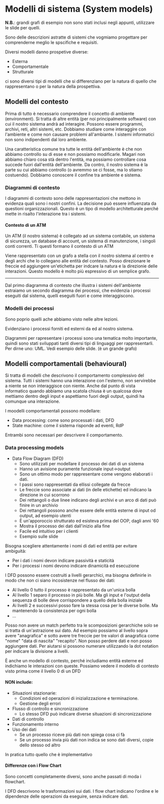 # Modelli di sistema (System models)

**N.B.**: grandi grafi di esempio non sono stati inclusi negli appunti, utilizzare le slide per quelli.

Sono delle descrizioni astratte di sistemi che vogmiamo progettare per comprenderne meglio le spscifiche e requisiti.

Diversi modelli danno prospetive diverse:
* Esterna
* Comportamentale
* Strutturale

ci sono diversi tipi di modelli che si differenziano per la natura di quello che rappresentano o per la natura della prospettiva.

## Modelli del contesto

Prima di tutto è necessario comprendere il concetto di ambiente (environment). Si tratta di altre entità (per noi principalmente software) con cui il nostro sistema andrà ad interagire. Possono essere programmi, archivi, reti, altri sistemi, etc.
Dobbiamo studiare come interaggire con l'ambiente e come non causare problemi all'ambiante.
I sistemi informatici non sono indipendenti dal loro ambiente.

Una caratteristica comune tra tutte le entità dell'ambiente è che non abbiamo controllo su di esse e non possiamo modificarle. Magari non abbiamo chiaro cosa stà dentro l'entità, ma possiamo controllare cosa succede fuori dall'entità dell'ambiente.
Da contro, il nostro sistema è la parte su cui abbiamo controllo (o avremmo se ci fosse, ma lo stiamo costuendo).
Dobbiamo conoscere il confine tra ambiente e sistema.

### Diagrammi di contesto

I diagrammi di contesto sono delle rappresentazioni che mettono in evidenza quali sono i nostri confini.
La decisione può essere influenzata da questioni organizzazionali.
Questo è un tipo di modello architetturale perché mette in risalto l'interazione tra i sistemi.

#### Contesto di un ATM

Un ATM (il nostro sistema) è collegato ad un sistema contabile, un sistema di sicurezza, un database di account, un sistema di manutenzione, i singoli conti correnti. Ti questi formano il contesto di un ATM

Viene rappresentato con un grafo a stella con il nostro sistema al centro e degli archi che lo collegano alle entità del contesto.
Posso direzionare le freccie ed aggiungere un'etichetta per indcare la natura e la direzionie delle interazioni. Questo modello è molto più espressivo di un semplice grafo.

---

Dal primo diagramma di contesto che illustra i sistemi dell'ambiente estraiamo un secondo diagramma dei processi, che evidenzia i processi eseguiti dal sistema, quelli eseguiti fuori e come interaggiscono.

### Modelli dei processi

Sono poprio quelli ache abbiamo visto nelle altre lezioni.

Evidenziano i processi forniti ed esterni da ed al nostro sistema.

Diagrammi per rapresentare i processi sono una tematica molto importante, quindi sono stati sviluppati tanti diversi tipi di linguaggi per rappresentarli. Per dirne uno: UML.
Vedi esempio delle slide. (è un grande grafo)

## Modelli comportamentali (behavioural)

Si tratta di modelli che descrivono il comportamento complessivo del sistema.
Tutti i sistemi hanno una interazione con l'esterno, non servirebbe a niente se non interaggisce con niente.
Anche dal punto di vista informatico quando abbiamo una scatola chiusa è un qualcosa dove mettiamo dentro degli input e aspettiamo fuori degli output, quindi ha comunque una interazione.

I moodelli comportamentali possono modellare:
* Data processing: come sono processati i dati, DFD
* State machine: come il sistema risponde ad eventi, RdP

Entrambi sono necessari per descrivere il comportamento.

### Data processing models

* Data Flow Diagram (DFD)
  * Sono utilizzati per modellare il processo dei dati di un sistema
  * Hanno un avisione puramente funzionale input->output
  * Sono un ottimo modo per rappresentare come vengono elaborati i dati.
  * I passi sono rappresentati da ellissi collegate da frecce
  * Le freccie sono associate ai dati (in delle etichette) ed indicano la direzione in cui scorrono
  * Dei rettangoli o due linee indicano degli archivi e un arco di dati può finire in un archivio
  * Dei rettangoli possono anche essere delle entità esterne di input od output, ad esempio utenti
  * È un'apporoccio strutturato ed esisteva prima del OOP, dagli anni '60
  * Mostra il processo dei dati dall'inizio alla fine
  * Facile ed intuitivo per i clienti
  * Esempio sulle slide

Bisogna scegliere attentamente i nomi di dati ed entità per evitare ambiguità:
* Per i dati i nomi devon indicare passività e staticità
* Per i processi i nomi devono indicare dinamicità ed esecuzione

I DFD possono essere costruiti a livelli gerarchici, ma bisogna definirle in modo che non ci siano incosistenze nel flusso dei dati:
* Al livello 0 tutto il processo è rappresentato da un'unica bolla
* Al livello 1 separo il processo in più bolle. Ma gli input e l'output della sequenza di bolle deve corrispondere a quello della bolla iniziale
* Ai livelli 2 e successivi posso fare la stessa cosa per le diverse bolle. Ma mantenendo la consistenza per ogni bolla
* ...

Posso non avere un match perfetto tra le scomposizioni gerarchiche solo se si tratta di un'astrazione sui dato. Ad esempio possiamo al livello sopra avere "anagrafica" e sotto avere tre freccie per tre valori di anagrafica come "nome" "data di nascita" "recapito".
Non posso perdere dati e non posso aggiungere dati.
Per aiutarsi si possono numerare utilizzando la dot notation per indicare la divisione a livelli.

È anche un modello di contesto, perché includiamo entità esterne ed indichiamo le interazioni con queste. Possiamo vedere il modello di contesto visto prima come il livello 0 di un DFD

#### NON include:

* Situazioni stazionarie:
  * Condizioni ed operazioni di inizializzazione e terminazione.
  * Gestione degli errori
* Flusso di controllo e sincronizzazione
  * Lo stesso DFD può indicare diverse situazioni di sincronizzazione
* Dati di controllo
* Funzionamento interno
* Uso dei dati
  * Se un processo riceve più dati non spiega cosa ci fà
  * Se un processo invia più dati non indica se sono dati diversi, copie dello stesso od altro

In pratica tutto quello che è implementativo

#### Differenze con i Flow Chart

Sono concetti completamente diversi, sono anche passati di moda i flowchart.

I DFD descrivono le trasformazioni sui dati.
I flow chart indicano l'ordine e le dipendenze delle operazioni da eseguire, senza indicare dati.